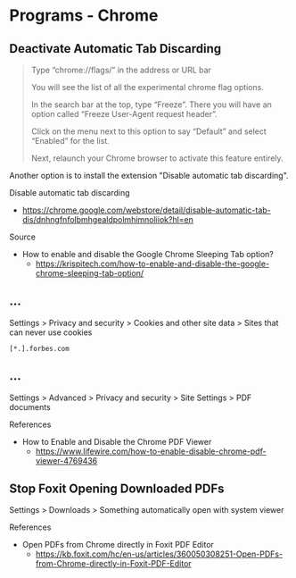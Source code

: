# Programs - Chrome

## Deactivate Automatic Tab Discarding

> Type “chrome://flags/” in the address or URL bar
> 
> You will see the list of all the experimental chrome flag options.
> 
> In the search bar at the top, type “Freeze”. There you will have an option called “Freeze User-Agent request header”.
> 
> Click on the menu next to this option to say “Default” and select “Enabled” for the list.
>
> Next, relaunch your Chrome browser to activate this feature entirely.

Another option is to install the extension "Disable automatic tab discarding".

Disable automatic tab discarding

- https://chrome.google.com/webstore/detail/disable-automatic-tab-dis/dnhngfnfolbmhgealdpolmhimnoliiok?hl=en

Source

- How to enable and disable the Google Chrome Sleeping Tab option?
  - https://krispitech.com/how-to-enable-and-disable-the-google-chrome-sleeping-tab-option/

## ...

Settings > Privacy and security > Cookies and other site data > Sites that can never use cookies

```
[*.].forbes.com
```

## ...

 Settings > Advanced > Privacy and security > Site Settings > PDF documents

References

- How to Enable and Disable the Chrome PDF Viewer
  - https://www.lifewire.com/how-to-enable-disable-chrome-pdf-viewer-4769436

## Stop Foxit Opening Downloaded PDFs

Settings > Downloads > Something automatically open with system viewer

References

- Open PDFs from Chrome directly in Foxit PDF Editor
  - https://kb.foxit.com/hc/en-us/articles/360050308251-Open-PDFs-from-Chrome-directly-in-Foxit-PDF-Editor
